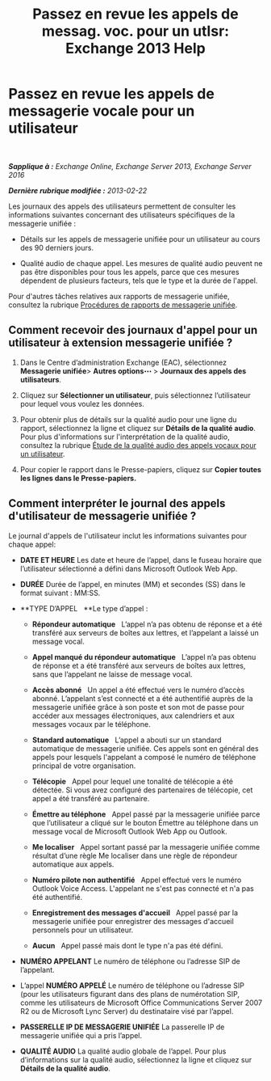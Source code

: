 ﻿---
title: 'Passez en revue les appels de messag. voc. pour un utlsr: Exchange 2013 Help'
TOCTitle: Passez en revue les appels de messagerie vocale pour un utilisateur
ms:assetid: 95768fe3-3ae2-43bd-9cbf-18c3b85c4592
ms:mtpsurl: https://technet.microsoft.com/fr-fr/library/JJ659070(v=EXCHG.150)
ms:contentKeyID: 50555455
ms.date: 05/23/2018
mtps_version: v=EXCHG.150
ms.translationtype: MT
---

# Passez en revue les appels de messagerie vocale pour un utilisateur

 

_**Sapplique à :** Exchange Online, Exchange Server 2013, Exchange Server 2016_

_**Dernière rubrique modifiée :** 2013-02-22_

Les journaux des appels des utilisateurs permettent de consulter les informations suivantes concernant des utilisateurs spécifiques de la messagerie unifiée :

  - Détails sur les appels de messagerie unifiée pour un utilisateur au cours des 90 derniers jours.

  - Qualité audio de chaque appel. Les mesures de qualité audio peuvent ne pas être disponibles pour tous les appels, parce que ces mesures dépendent de plusieurs facteurs, tels que le type et la durée de l'appel.

Pour d'autres tâches relatives aux rapports de messagerie unifiée, consultez la rubrique [Procédures de rapports de messagerie unifiée](um-reports-procedures-exchange-2013-help.md).

## Comment recevoir des journaux d'appel pour un utilisateur à extension messagerie unifiée ?

1.  Dans le Centre d’administration Exchange (EAC), sélectionnez **Messagerie unifiée**\> **Autres options**![Icône Options supplémentaires](images/JJ150550.5381819e-3b21-4873-8714-e9b956290b28(EXCHG.150).gif "Icône Options supplémentaires") \> **Journaux des appels des utilisateurs**.

2.  Cliquez sur **Sélectionner un utilisateur**, puis sélectionnez l’utilisateur pour lequel vous voulez les données.

3.  Pour obtenir plus de détails sur la qualité audio pour une ligne du rapport, sélectionnez la ligne et cliquez sur **Détails de la qualité audio**. Pour plus d'informations sur l'interprétation de la qualité audio, consultez la rubrique [Étude de la qualité audio des appels vocaux pour un utilisateur](investigate-the-audio-quality-of-voice-calls-for-a-user-exchange-2013-help.md).

4.  Pour copier le rapport dans le Presse-papiers, cliquez sur **Copier toutes les lignes dans le Presse-papiers.**

## Comment interpréter le journal des appels d'utilisateur de messagerie unifiée ?

Le journal d'appels de l'utilisateur inclut les informations suivantes pour chaque appel:

  - **DATE ET HEURE** Les date et heure de l’appel, dans le fuseau horaire que l’utilisateur sélectionné a défini dans Microsoft Outlook Web App.

  - **DURÉE** Durée de l’appel, en minutes (MM) et secondes (SS) dans le format suivant : MM:SS.

  - **TYPE D’APPEL   **Le type d’appel :
    
      - **Répondeur automatique**   L’appel n’a pas obtenu de réponse et a été transféré aux serveurs de boîtes aux lettres, et l’appelant a laissé un message vocal.
    
      - **Appel manqué du répondeur automatique**   L’appel n’a pas obtenu de réponse et a été transféré aux serveurs de boîtes aux lettres, sans que l’appelant ne laisse de message vocal.
    
      - **Accès abonné**   Un appel a été effectué vers le numéro d’accès abonné. L’appelant s’est connecté et a été authentifié auprès de la messagerie unifiée grâce à son poste et son mot de passe pour accéder aux messages électroniques, aux calendriers et aux messages vocaux par le téléphone.
    
      - **Standard automatique**   L’appel a abouti sur un standard automatique de messagerie unifiée. Ces appels sont en général des appels pour lesquels l'appelant a composé le numéro de téléphone principal de votre organisation.
    
      - **Télécopie**   Appel pour lequel une tonalité de télécopie a été détectée. Si vous avez configuré des partenaires de télécopie, cet appel a été transféré au partenaire.
    
      - **Émettre au téléphone**   Appel passé par la messagerie unifiée parce que l’utilisateur a cliqué sur le bouton Émettre au téléphone dans un message vocal de Microsoft Outlook Web App ou Outlook.
    
      - **Me localiser**   Appel sortant passé par la messagerie unifiée comme résultat d’une règle Me localiser dans une règle de répondeur automatique aux appels.
    
      - **Numéro pilote non authentifié**   Appel effectué vers le numéro Outlook Voice Access. L'appelant ne s'est pas connecté et n'a pas été authentifié.
    
      - **Enregistrement des messages d'accueil**   Appel passé par la messagerie unifiée pour enregistrer des messages d'accueil personnels pour un utilisateur.
    
      - **Aucun**   Appel passé mais dont le type n'a pas été défini.

  - **NUMÉRO APPELANT** Le numéro de téléphone ou l’adresse SIP de l’appelant.

  - L’appel **NUMÉRO APPELÉ** Le numéro de téléphone ou l’adresse SIP (pour les utilisateurs figurant dans des plans de numérotation SIP, comme les utilisateurs de Microsoft Office Communications Server 2007 R2 ou de Microsoft Lync Server) du destinataire visé par l’appel.

  - **PASSERELLE IP DE MESSAGERIE UNIFIÉE** La passerelle IP de messagerie unifiée qui a pris l’appel.

  - **QUALITÉ AUDIO** La qualité audio globale de l’appel. Pour plus d’informations sur la qualité audio, sélectionnez la ligne et cliquez sur **Détails de la qualité audio**.


